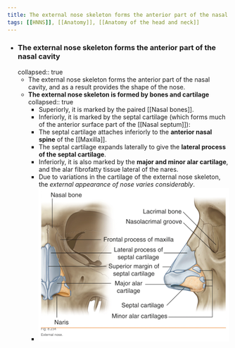 ```yaml
---
title: The external nose skeleton forms the anterior part of the nasal cavity
tags: [[HNNS]], [[Anatomy]], [[Anatomy of the head and neck]] 
---
```


- ### The external nose skeleton forms the anterior part of the nasal cavity
  collapsed:: true
	- The external nose skeleton forms the anterior part of the nasal cavity, and as a result provides the shape of the nose.
	- **The external nose skeleton is formed by bones and cartilage**
	  collapsed:: true
		- Superiorly, it is marked by the paired [[Nasal bones]].
		- Inferiorly, it is marked by the septal cartilage (which forms much of the anterior surface part of the [[Nasal septum]]):
		- The septal cartilage attaches inferiorly to the **anterior nasal spine** of the [[Maxilla]].
		- The septal cartilage expands laterally to give the **lateral process of the septal cartilage**.
		- Inferiorly, it is also marked by the **major and minor alar cartilage**, and the alar fibrofatty tissue lateral of the nares.
		- Due to variations in the cartilage of the external nose skeleton, the *external appearance of nose varies considerably*.
		- ![image.png](../assets/image_1673145347139_0.png)